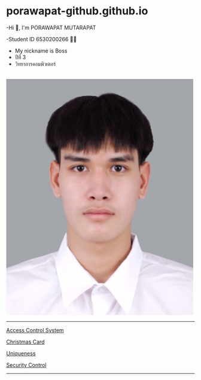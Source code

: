 # porawapat-github.github.io

-Hi 👋, I'm PORAWAPAT MUTARAPAT

-Student ID 6530200266 🧑‍🎓

  - My nickname is Boss 
  - ปีที่ 3
  - วิทยาการคอมพิวเตอร์

<br>![Picture](/Img/ME.jpg)

---

[Access Control System](access-control-system.md)<br>

[Christmas Card](Christmas-Card.md)<br>

[Uniqueness](uniqueness.md)<br>

[Security Control](security-control.md)

---
